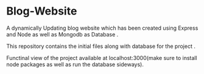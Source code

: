 # Blog-Website

A dynamically Updating blog website which has been created using Express and Node as well as Mongodb as Database . 

This repository contains the initial files along with database for the project . 

Functinal view of the project available at localhost:3000(make sure to install node packages as well as run the database sideways).
